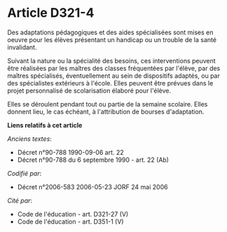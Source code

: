 # Article D321-4

Des adaptations pédagogiques et des aides spécialisées sont mises en oeuvre pour les élèves présentant un handicap ou un
trouble de la santé invalidant.

Suivant la nature ou la spécialité des besoins, ces interventions peuvent être réalisées par les maîtres des classes
fréquentées par l'élève, par des maîtres spécialisés, éventuellement au sein de dispositifs adaptés, ou par des spécialistes
extérieurs à l'école. Elles peuvent être prévues dans le projet personnalisé de scolarisation élaboré pour l'élève.

Elles se déroulent pendant tout ou partie de la semaine scolaire. Elles donnent lieu, le cas échéant, à l'attribution de
bourses d'adaptation.

**Liens relatifs à cet article**

_Anciens textes_:

  - Décret n°90-788 1990-09-06 art. 22
  - Décret n°90-788 du 6 septembre 1990 - art. 22 (Ab)

_Codifié par_:

  - Décret n°2006-583 2006-05-23 JORF 24 mai 2006

_Cité par_:

  - Code de l'éducation - art. D321-27 (V)
  - Code de l'éducation - art. D351-1 (V)
